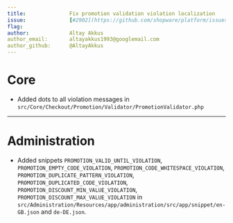 ```yaml
---
title:              Fix promotion validation violation localization
issue:              [#2902](https://github.com/shopware/platform/issues/2902)               
flag:               
author:             Altay Akkus
author_email:       altayakkus1993@googlemail.com
author_github:      @AltayAkkus
---
```

# Core
*  Added dots to all violation messages in `src/Core/Checkout/Promotion/Validator/PromotionValidator.php`
___
# Administration
*  Added snippets `PROMOTION_VALID_UNTIL_VIOLATION`, `PROMOTION_EMPTY_CODE_VIOLATION`, `PROMOTION_CODE_WHITESPACE_VIOLATION`, `PROMOTION_DUPLICATE_PATTERN_VIOLATION`, `PROMOTION_DUPLICATED_CODE_VIOLATION`, `PROMOTION_DISCOUNT_MIN_VALUE_VIOLATION`, `PROMOTION_DISCOUNT_MAX_VALUE_VIOLATION` in `src/Administration/Resources/app/administration/src/app/snippet/en-GB.json` and `de-DE.json`.